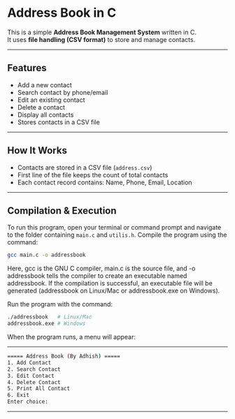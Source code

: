 # Address Book in C

This is a simple **Address Book Management System** written in C.  
It uses **file handling (CSV format)** to store and manage contacts.

---

## Features
- Add a new contact  
- Search contact by phone/email  
- Edit an existing contact  
- Delete a contact  
- Display all contacts  
- Stores contacts in a CSV file  

---

## How It Works
- Contacts are stored in a CSV file (`address.csv`)  
- First line of the file keeps the count of total contacts  
- Each contact record contains: Name, Phone, Email, Location  

---

## Compilation & Execution

To run this program, open your terminal or command prompt and navigate to the folder containing `main.c` and `utilis.h`. Compile the program using the command:

```bash
gcc main.c -o addressbook
```
Here, gcc is the GNU C compiler, main.c is the source file, and -o addressbook tells the compiler to create an executable named addressbook.
If the compilation is successful, an executable file will be generated (addressbook on Linux/Mac or addressbook.exe on Windows).

Run the program with the command:
```bash
./addressbook   # Linux/Mac
addressbook.exe # Windows
```
When the program runs, a menu will appear:

---
```bash
===== Address Book (By Adhish) =====
1. Add Contact
2. Search Contact
3. Edit Contact
4. Delete Contact
5. Print All Contact
6. Exit
Enter choice:
```

---



